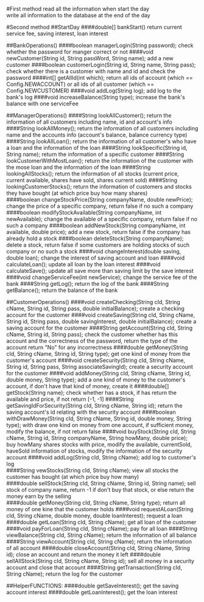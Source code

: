#First method
read all the information when start the day<br>
write all information to the database at the end of the day

#Second method
##StartDay
####double[] bankStart()
return current service fee, saving interest, loan interest

##BankOperations()
####boolean managerLogin(String password); 
check whether the password for manger correct or not
####void newCustomer(String id, String passWord, String name); 
add a new customer
####boolean customerLogin(String id, String name, String pass); 
check whether there is a customer with name and id and check the password
####int[] getAllId(int which); 
return all ids of account (which == Config.NEWACCOUNT) or all ids of all customer (which == Config.NEWCUSTOMER)
####void addLog(String log);
add log to the bank's log
####void increaseBalance(String type); 
increase the bank's balance with one serviceFee    

##ManagerOperations()
####String lookAllCustomer(); 
return the information of all customers including name, id and account's info
####String lookAllMoney(); 
return the information of all customers including name and the accounts info
 (account's balance, balance currency type)
####String lookAllLoan(); 
return the information of all customer's who have a loan and the information of the loan
####String lookSpecific(String id, String name); 
return the information of a specific customer
####String lookCustomerWithMostLoan(); 
return the information of the customer with the mose loan and the information of the loan
####String lookingAllStocks(); 
return the information of all stocks (current price, current available, shares have sold, shares current sold)
####String lookingCustomerStocks(); 
return the information of customers and stocks they have bought (at which price buy how many shares)            
####boolean changeStockPrice(String companyName, double newPrice); 
change the price of a specific company, return false if no such a company
####boolean modifyStockAvailable(String companyName, int newAvailable); 
change the available of a specific company, return false if no such a company
####boolean addNewStock(String companyName, int available, double price); 
add a new stock, return false if the company has already hold a stock
####boolean deleteStock(String companyName); 
delete a stock, return false if some customers are holding stocks of such company or no such a stock
####void changeInterest(double saving, double loan); 
change the interest of saving account and loan
####void calculateLoan(); 
update all loan by the loan interest
####void calculateSave(); 
update all save more than saving limit by the save interest
####void changeServiceFee(int newService); 
change the service fee of the bank
####String getLog(); 
return the log of the bank
####String getBalance(); 
return the balance of the bank

##CustomerOperations()
####void createChecking(String cId, String cName, String id, String pass, double initialBalance); 
create a checking account for the customer
####void createSaving(String cId, String cName, String id, String pass, double savingInterest, double initialBalance); 
create a saving account for the customer
####String getAccount(String cId, String cName, String id, String pass); 
check the customer whether has this account and the correctness of the password, return the type of the account
return "No" for any incorrectness
####double getMoney(String cId, String cName, String id, String type); 
get one kind of money from the customer's account
####void createSecurity(String cId, String cName, String id, String pass, String associateSavingId); 
create a security account for the customer
####void addMoney(String cId, String cName, String id, double money, String type); 
add a one kind of money to the customer's account, if don't have that kind of money, create it
####double[] getStock(String name); 
check whether has a stock, if has return the available and price, if not return [-1, -1]
####String getSavingIdForSecurity(String cId, String cName, String id); 
return the saving account's id relating with the security account
####boolean withDrawMoney(String cId, String cName, String id, double money, String type); 
with draw one kind on money from one account, if sufficient money, modify the balance, if not return false
####void buyStock(String cId, String cName, String id, String companyName, String howMany, double price); 
buy howMany shares stocks with price, modify the available, currentSold, haveSold information of stocks, modify the information of the security account
####void addLog(String cId, String cName);
add log to customer's log       
####String vewStocks(String cId, String cName); 
view all stocks the customer has bought (at which price buy how many)  
####double sellStock(String cId, String cName, String id, String name); 
sell stock of company name, return -1 if don't buy that stock, or else return the money earn by the selling     
####double getMoney(String cId, String cName, String type); 
return all money of one kine that the customer holds
####void requestALoan(String cId, String cName, double money, double loanInterest); 
request a loan
####double getLoan(String cId, String cName); 
get all loan of the customer
####void payForLoan(String cId, String cName); 
pay for all loan
####String viewBalance(String cId, String cName); 
return the information of all balance
####String viewAccount(String cId, String cName); 
return the information of all account
####double closeAccount(String cId, String cName, String id); 
close an account and return the money it left
####double sellAllStock(String cId, String cName, String id); 
sell all money in a security account and close that account
####String getTransaction(String cId, String cName); 
return the log for the customer

##HelperFUNCTIONS:
####double getSaveInterest();
get the saving account interest
####double getLoanInterest();
get the loan interest